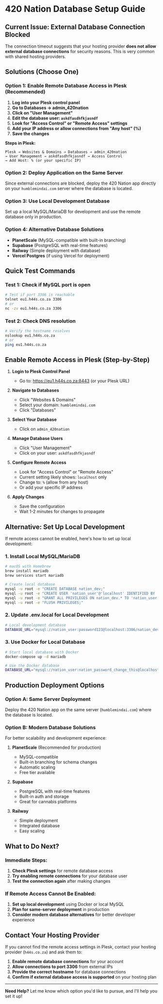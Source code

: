 # 420 Nation Database Setup Guide

## Current Issue: External Database Connection Blocked

The connection timeout suggests that your hosting provider **does not allow external database connections** for security reasons. This is very common with shared hosting providers.

## Solutions (Choose One)

### Option 1: Enable Remote Database Access in Plesk (Recommended)
1. **Log into your Plesk control panel**
2. **Go to Databases → admin_420nation**
3. **Click on "User Management"**
4. **Edit the database user: `askdfasdhfkjasndf`**
5. **Look for "Access Control" or "Remote Access" settings**
6. **Add your IP address or allow connections from "Any host" (%)**
7. **Save the changes**

**Steps in Plesk:**
```
Plesk → Websites & Domains → Databases → admin_420nation 
→ User Management → askdfasdhfkjasndf → Access Control
→ Add Host: % (or your specific IP)
```

### Option 2: Deploy Application on the Same Server
Since external connections are blocked, deploy the 420 Nation app directly on your `humblemindai.com` server where the database is located.

### Option 3: Use Local Development Database
Set up a local MySQL/MariaDB for development and use the remote database only in production.

### Option 4: Alternative Database Solutions
- **PlanetScale** (MySQL-compatible with built-in branching)
- **Supabase** (PostgreSQL with real-time features)
- **Railway** (Simple deployment with database)
- **Vercel Postgres** (if using Vercel for deployment)

## Quick Test Commands

### Test 1: Check if MySQL port is open
```bash
# Test if port 3306 is reachable
telnet eu1.h44s.co.za 3306
# or
nc -zv eu1.h44s.co.za 3306
```

### Test 2: Check DNS resolution
```bash
# Verify the hostname resolves
nslookup eu1.h44s.co.za
# or
ping eu1.h44s.co.za
```

## Enable Remote Access in Plesk (Step-by-Step)

1. **Login to Plesk Control Panel**
   - Go to: https://eu1.h44s.co.za:8443 (or your Plesk URL)

2. **Navigate to Databases**
   - Click "Websites & Domains"
   - Select your domain: `humblemindai.com`
   - Click "Databases"

3. **Select Your Database**
   - Click on `admin_420nation`

4. **Manage Database Users**
   - Click "User Management"
   - Click on your user: `askdfasdhfkjasndf`

5. **Configure Remote Access**
   - Look for "Access Control" or "Remote Access"
   - Current setting likely shows: `localhost` only
   - Change to: `%` (allow from any host)
   - Or add your specific IP address

6. **Apply Changes**
   - Save the configuration
   - Wait 1-2 minutes for changes to propagate

## Alternative: Set Up Local Development

If remote access cannot be enabled, here's how to set up local development:

### 1. Install Local MySQL/MariaDB
```bash
# macOS with Homebrew
brew install mariadb
brew services start mariadb

# Create local database
mysql -u root -e "CREATE DATABASE nation_dev;"
mysql -u root -e "CREATE USER 'nation_user'@'localhost' IDENTIFIED BY 'password123';"
mysql -u root -e "GRANT ALL PRIVILEGES ON nation_dev.* TO 'nation_user'@'localhost';"
mysql -u root -e "FLUSH PRIVILEGES;"
```

### 2. Update .env.local for Local Development
```bash
# Local development database
DATABASE_URL="mysql://nation_user:password123@localhost:3306/nation_dev"
```

### 3. Use Docker for Local Database
```bash
# Start local database with Docker
docker-compose up -d mariadb

# Use the Docker database
DATABASE_URL="mysql://nation_user:nation_password_change_this@localhost:3306/nation_db"
```

## Production Deployment Options

### Option A: Same Server Deployment
Deploy the 420 Nation app on the same server (`humblemindai.com`) where the database is located.

### Option B: Modern Database Solutions
For better scalability and development experience:

1. **PlanetScale** (Recommended for production)
   - MySQL-compatible
   - Built-in branching for schema changes
   - Automatic scaling
   - Free tier available

2. **Supabase** 
   - PostgreSQL with real-time features
   - Built-in auth and storage
   - Great for cannabis platforms

3. **Railway**
   - Simple deployment
   - Integrated database
   - Easy scaling

## What to Do Next?

### Immediate Steps:
1. **Check Plesk settings** for remote database access
2. **Try enabling remote connections** for your database user
3. **Test the connection again** after making changes

### If Remote Access Cannot Be Enabled:
1. **Set up local development** using Docker or local MySQL
2. **Plan for same-server deployment** in production
3. **Consider modern database alternatives** for better developer experience

## Contact Your Hosting Provider

If you cannot find the remote access settings in Plesk, contact your hosting provider (`h44s.co.za`) and ask them to:

1. **Enable remote database connections** for your account
2. **Allow connections to port 3306** from external IPs
3. **Provide the correct hostname** for database connections
4. **Confirm if external database access is supported** on your hosting plan

---

**Need Help?** Let me know which option you'd like to pursue, and I'll help you set it up!